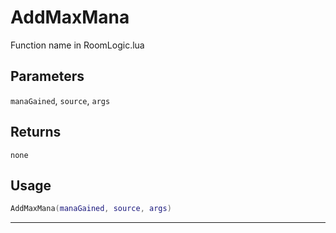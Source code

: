 # AddMaxMana
Function name in RoomLogic.lua
## Parameters
`manaGained`, `source`, `args`
## Returns
`none`
## Usage
```lua
AddMaxMana(manaGained, source, args)
```
---
